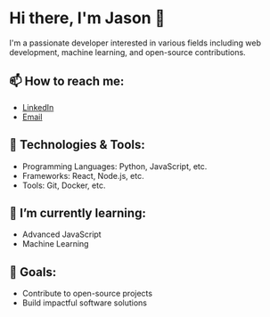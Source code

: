 # Hi there, I'm Jason 👋

I'm a passionate developer interested in various fields including web development, machine learning, and open-source contributions.

## 📫 How to reach me:
- [LinkedIn](https://www.linkedin.com/in/jason-daniel-541ab8231/)
- [Email](mailto:jasondaniel18@gmail.com)

## 🔧 Technologies & Tools:
- Programming Languages: Python, JavaScript, etc.
- Frameworks: React, Node.js, etc.
- Tools: Git, Docker, etc.

## 🌱 I’m currently learning:
- Advanced JavaScript
- Machine Learning

## 🎯 Goals:
- Contribute to open-source projects
- Build impactful software solutions

